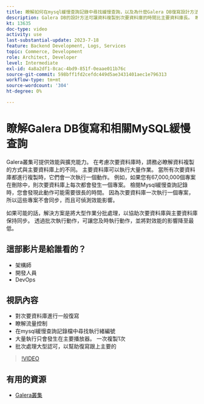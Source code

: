 ```yaml
---
title: 瞭解如何在mysql緩慢查詢記錄中尋找緩慢查詢，以及為什麼Galera DB復寫設計方法可能是原因
description: Galera DB的設計方法可讓資料複製到次要資料庫的時間比主要資料庫長。 瞭解如何在mysql慢速查詢記錄檔中找到這些事件，以及您在慢速查詢記錄檔中看到專案的基本原因，或許還有未來如何防止這些事件。
kt: 13635
doc-type: video
activity: use
last-substantial-update: 2023-7-18
feature: Backend Development, Logs, Services
topic: Commerce, Development
role: Architect, Developer
level: Intermediate
exl-id: 4a8a2df1-8cac-4bd9-851f-0eaae011b76c
source-git-commit: 598bff1fd2cefdc449d5ae3431401aec1e796313
workflow-type: tm+mt
source-wordcount: '304'
ht-degree: 0%

---
```


# 瞭解Galera DB復寫和相關MySQL緩慢查詢

Galera叢集可提供效能與擴充能力。 在考慮次要資料庫時，請務必瞭解資料複製的方式與主要資料庫上的不同。 主要資料庫可以執行大量作業。 當所有次要資料庫都進行複製時，它們會一次執行一個動作。 例如，如果您有67,000,000個專案在刪除中，則次要資料庫上每次都會發生一個專案。 檢閱Mysql緩慢查詢記錄時，您會發現此動作可能需要很長的時間。 因為次要資料庫一次執行一個專案，所以這些專案不會同步，而且可偵測效能影響。

如果可能的話，解決方案是將大型作業分批處理，以協助次要資料庫與主要資料庫保持同步。 透過批次執行動作，可讓您及時執行動作，並將對效能的影響降至最低。

## 這部影片是給誰看的？

- 架構師
- 開發人員
- DevOps

## 視訊內容

- 對次要資料庫進行一般復寫
- 瞭解流量控制
- 在mysql緩慢查詢記錄檔中尋找執行緒編號
- 大量執行只會發生在主要播放器。 一次複製1次
- 批次處理大型認可，以幫助復寫跟上主要的

>[!VIDEO](https://video.tv.adobe.com/v/3421688?learn=on)

## 有用的資源

- [Galera叢集](https://galeracluster.com/)
